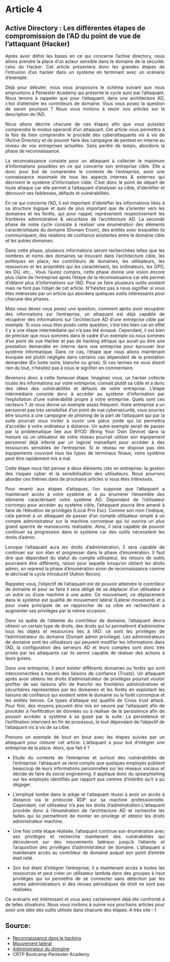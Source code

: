 # Article 4
## Active Directory : Les différentes étapes de compromission de l’AD du point de vue de l’attaquant (Hacker)

<p align="justify"> Après avoir défini les bases en ce qui concerne l’active directory, nous allons prendre la place d’un acteur sensible dans le domaine de la sécurité: celui du Hacker. Cet article présentera donc les grandes étapes de l’intrusion d’un hacker dans un système en terminant avec un scénario d’exemple.</p>
<p align="justify"> Déjà pour débuter, nous vous proposons le schéma suivant que nous empruntons à Pentester Academy qui présente le cycle suivi par l’attaquant. Nous tenons à rappeler que pour l’attaquant, dans une architecture AD, c’est d’atteindre les contrôleurs de domaine. Vous vous posez la question de savoir pourquoi ? Nous vous invitons à revoir nos articles sur la description de l’AD.</p>

<p align="justify"> Nous allons décrire chacune de ces étapes afin que vous puissiez comprendre le modus operandi d’un attaquant. Cet article vous permettra à la fois de bien comprendre le procédé des cyberattaquants vis à vis de l’Active Directory et de pouvoir faire des campagne de pentest en interne au niveau de vos entreprises actuelles. Sans perdre de temps, abordons la phase de reconnaissance.</p>
  
<p align="justify"> La reconnaissance consiste pour un attaquant à collecter le maximum d’informations possibles en ce qui concerne son entreprise cible. Elle a donc pour but de comprendre le contexte de l’entreprise, avoir une connaissance maximale de tous les aspects internes & externes qui décrivent le système d’information cible. C’est donc le point de départ de toute attaque car elle permet à l’attaquant d’analyser sa cible, d’identifier et découvrir ses faiblesses, défauts et vulnérabilités.</p>
  
<p align="justify"> En ce qui concerne l’AD, il est important d’identifier les informations liées à sa structure logique et quoi de plus important que de s’orienter vers les domaines et les forêts, qui pour rappel, représentent respectivement les frontières administrative & sécuritaire de l’architecture AD. La seconde phase de notre cycle consiste à réaliser une énumération des éléments caractéristiques du domaine (Domain Enum), des entités avec lesquelles ils communiquent, des relations de confiance existantes entre le domaine cible et les autres domaines.</p>
  
<p align="justify"> Dans cette phase, plusieurs informations seront recherchées telles que les nombres et noms des domaines se trouvant dans l’architecture cible, les politiques en place, les contrôleurs de domaines, les utilisateurs, les ressources et les propriétés qui les caractérisent, les ordinateurs, les GPO, les OU, etc… Vous l’aurez compris, cette phase donne une vision encore plus claire de l’entreprise après l’étape de la réconnaissance car elle permet d’obtenir plus d’informations sur l’AD. Pour se faire plusieurs outils existent mais ne font pas l’objet de cet article. N”hésitez pas à nous signifier si vous êtes intéressés par un article qui abordera quelques outils intéressants pour chacune des phases.</p>
  
<p align="justify"> Mais vous devez vous posez une question, comment après avoir recupérer des informations sur l’entreprise, un attaquant est déjà capable de récupérer des informations sur l’architecture AD d’une entreprise cible par exemple. Si vous vous êtes posés cette question, c’est très bien car en effet il y a une étape intermédiaire qui n’a pas été évoqué. Cependant, il est bien de préciser que nous sommes dans le cadre d’un exemple où nous sommes d’un point de vue Hacker et pas de hacking ethique qui aurait pu être une prestation demandée en interne dans une entreprise pour éprouver leur système informatique. Dans ce cas, l’étape que nous allons maintenant évoquée est plutôt négligée dans certains cas dépendant de la prestation demandée (En boite noire, blanche ou grise). Si ces termes ne vous disent rien du tout, n’hésitez pas à nous le signifier en commentaire.</p>
  
<p align="justify"> Revenons donc à cette fameuse étape. Imaginez vous, un hacker collecte toutes les informations sur votre entreprise, connait plutôt sa cible et a donc des idées des vulnérabilités et défauts de votre entreprise. L’étape intermédiaire consiste donc à accéder au système d’information par l’exploitation d’une vulnérabilité propre à votre entreprise. Quels sont ces vecteurs ? Je vous donne un exemple assez fréquent. Votre entreprise a un personnel pas très sensibilisé d’un point de vue cybersécurité, vous pourrez être soumis à une campagne de phishing de la part de l’attaquant qui par la suite pourrait vous inviter à ouvrir une pièce jointe qui lui permettra d’accéder à votre ordinateur à distance. Un autre exemple serait de passer par la problématique liée aux BYOD (Bring Your Own Device) dans la mesure où un utilisateur de votre réseau pourrait utiliser son équipement personnel déjà infecté par un logiciel malveillant pour accéder à des ressources sensibles de l’entreprise. Si le réseau ne dispose pas des équipements couvrant tous les types de terminaux finaux, votre système peut être rapidement mis à mal. </p>

<p align="justify"> Cette étape nous fait penser à deux éléments clés en entreprise: la gestion des risques cyber et la sensibilisation des utilisateurs. Nous pourrons aborder ces thèmes dans de prochains articles si vous êtes intéressés. </p>
  
<p align="justify"> Pour revenir aux étapes d’attaques, l’on suppose que l’attaquant a maintenant accès à votre système et a pu énumérer l’ensemble des éléments caractérisant votre système AD. Dependant de l’utilisateur corrompu pour accéder au système cible, l’attaquant pourra être amené à faire de l’élévation de privilèges (Local Priv Esc). Comme son nom l’indique, cela permet à un attaquant de passer d’un compte utilisateur simple à un compte administrateur sur la machine corrompue qui lui ouvrira un plus grand spectre de manoeuvres réalisable. Ainsi, il sera capable de pouvoir continuer sa progression dans le système car des outils nécessitent les droits d’admin.</p>
  
<p align="justify"> Lorsque l’attaquant aura les droits d’administration, il sera capable de continuer sur son élan et progresser dans la phase d’énumération. Il faut dire que dépendant du statut du compte utilisateur, les retours de outils pourraient être différents, raison pour laquelle lorsqu’on obtient les droits admin, on reprend la phase d’énumération sinon de reconnaissance comme le décrivait le cycle introductif (Admin Recon). </p>
  
<p align="justify"> Rappelez vous, l’objectif de l’attaquant est de pouvoir atteindre le contrôleur de domaine et pour se faire il sera obligé de se déplacer d’un utilisateur à un autre ou d’une machine à une autre. Ce mouvement, ce déplacement dans le système est qualifié de mouvement latéral (Lateral movement) et a pour visée principale de se rapprocher de sa cible en recherchant à augmenter ses privilèges par la même occasion. </p>
  
<p align="justify"> Dans sa quête de l’atteinte du contrôleur de domaine, l’attaquant devra obtenir un certain type de droits, des droits qui lui permettront d’administrer tous les objets et ressources liés à l’AD: ce sont les privilèges de l’administrateur du domaine (Domain admin priviliege). Les administrateurs de domaine sont les utilisateurs qui peuvent modifier les informations dans l’AD, la configuration des serveurs AD et leurs comptes sont donc très prisés par les attaquants car ils seront capable de réaliser des actions à leurs guises.</p>
  
<p align="justify"> Dans une entreprise, il peut exister différents domaines ou forêts qui sont interconnectées à travers des liaisons de confiance (Trusts). Un attaquant après avoir obtenu les droits d’administrateur de privilèges pourrait vouloir profiter de ses liaisons afin de franchir les frontières administratives et sécuritaires representées par les domaines et les forêts en exploitant les liaisons de confiance qui existent entre le domaine ou la forêt corrompue et les entités tierces. Ce types d’attaque est qualifié de Cross trust attack. Pour finir, des moyens peuvent être mis en oeuvre par l’attaquant afin de procéder à l’exfiltration de données ou à réaliser de la persistence afin de pouvoir accéder a système à sa guise par la suite. La persistence et l’exfiltration intervient en fin de processus, le tout dépendant de l’objectif de l’attaquant vis à vis de sa cible.</p>
  
<p align="justify"> Prenons un exemple de bout en bout avec les étapes suivies par un attaquant pour cloturer cet article. L’attaquant a pour but d’intégrer une entreprise de la place. Alors, que fait-il ? </p>

- <p align="justify">Etude du contexte de l’entreprise et surtout des vulnérabilités de l’entreprise: l’attaquant se rend compte que quelques employés publient beaucoup de leurs informations personnelles sur les réseaux sociaux et décide de faire du social engineering. Il applique donc du spearphishing sur les employés identifiés par rapport aux centres d’intérêts qu’il a pu dégager. 
- <p align="justify">L’employé tombe dans le piège et l’attaquant réussi à avoir un accès à distance via le protocole RDP sur sa machine professionnelle. Cependant, cet utilisateur n’a pas les droits d’administration.L’attaquant procède donc à l’énumération de l’architecture AD et recherche les failles qui lui permettront de monter en privilège et obtenir les droits administrateur machine.
- <p align="justify">Une fois cette étape réalisée, l’attaquant continue son énumération avec ses privilèges et recherche maintenant des vulnérabilités qui découleront sur des mouvements latéraux jusqu’à l’atteinte et l’acquisition des privilèges d’administrateur de domaine. L’attaquant a maintenant accès au contrôleur de domaine auquel son point d’entrée était relié.
- <p align="justify">Son but étant d’intégrer l’entreprise, il a maintenant accès à toutes les ressources et peut créer un utilisateur lambda dans des groupes à haut privilèges qui lui permettra de se connecter sans détection par les autres administrateurs si des revues périodiques de droit ne sont pas réalisées.

<p align="justify"> Ce scénario est intéressant et vous avez certainement déjà été confronté à de telles situations. Nous vous invitons à suivre nos prochains articles pour avoir une idée des outils utilisés dans chacune des étapes. A très vite :-) </p>

## Source:
  
- [Reconnaissance dans le hacking](https://www.jigsawacademy.com/blogs/cyber-security/reconnaissance-in-hacking/)
- [Mouvement latéral](https://www.cybertalk.org/what-is-lateral-movement-computing/#:~:text=Lateral%20movement%20refers%20to%20a,of%20moving%20through%20a%20system.)
- [Administrateur du domaine](https://www.ssh.com/academy/iam/user/domain-administrator)
- CRTP Bootcamp Pentester Academy
 
